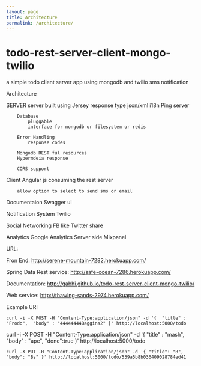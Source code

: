 ```yaml
---
layout: page
title: Architecture
permalink: /architecture/
---
```


todo-rest-server-client-mongo-twilio
====================================

a simple todo client server app using mongodb and twilio sms notification


Architecture

SERVER
		server built using Jersey
			response type json/xml
			i18n
			Ping server

		Database
			pluggable
			interface for mongodb or filesystem or redis

		Error Handling
			response codes

		Mongodb REST ful resources
		Hypermdeia response

		CORS support


Client
		Angular js consuming the rest server

		allow option to select to send sms or email

Documentaion
		Swagger ui


Notification System
		Twilio


Social Networking 
		FB like
		Twitter share

Analytics
		Google Analytics
		Server side
		Mixpanel



URL:

Fron End: 
		http://serene-mountain-7282.herokuapp.com/

Spring Data Rest service: 
		http://safe-ocean-7286.herokuapp.com/

Documentation: 
		http://gabhi.github.io/todo-rest-server-client-mongo-twilio/

Web service: 
		http://thawing-sands-2974.herokuapp.com/

		
Example URI

	curl -i -X POST -H "Content-Type:application/json" -d '{  "title" : "Frodo",  "body" : "44444444Baggins2" }' http://localhost:5000/todo


curl -i -X POST -H "Content-Type:application/json" -d '{  "title" : "mash",  "body" : "ape", "done":true }' http://localhost:5000/todo


	curl -X PUT -H "Content-Type:application/json" -d '{ "title": "B", "body": "Bs" }' http://localhost:5000/todo/539a5b8b036409028784ed41




